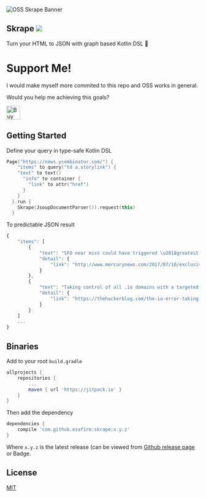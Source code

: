![OSS Skrape Banner](https://user-images.githubusercontent.com/1691440/126060801-fc14e96d-d800-4fa6-be92-eb49847eb112.gif)

## Skrape [![](https://jitpack.io/v/esafirm/skrape.svg)](https://jitpack.io/#esafirm/skrape)

Turn your HTML to JSON with graph based Kotlin DSL 💪

# Support Me!

I would make myself more commited to this repo and OSS works in general.

Would you help me achieving this goals?

<a href='https://ko-fi.com/M4M41RRE0' target='_blank'><img height='36' style='border:0px;height:36px;' src='https://cdn.ko-fi.com/cdn/kofi4.png?v=2' border='0' alt='Buy Me a Coffee at ko-fi.com' /></a>

## Getting Started

Define your query in type-safe Kotlin DSL  

```kotlin
Page("https://news.ycombinator.com/") {
    "items" to query("td a.storylink") {
    "text" to text()
      "info" to container {
        "link" to attr("href")
      }
    }
  }.run {
    Skrape(JsoupDocumentParser()).request(this)
  }
```
To predictable JSON result

```javascript
{
    "items": [
        {
            "text": "SFO near miss could have triggered \u2018greatest aviation disaster in history'",
            "detail": {
                "link": "http://www.mercurynews.com/2017/07/10/exclusive-sfo-near-miss-might-have-triggered-greatest-aviation-disaster-in-history/"
            }
        },
        {
            "text": "Taking control of all .io domains with a targeted registration",
            "detail": {
                "link": "https://thehackerblog.com/the-io-error-taking-control-of-all-io-domains-with-a-targeted-registration/"
            }
        }
    ]
    ...
}
```

## Binaries

Add to your root `build.gradle` 

```groovy
allprojects {
    repositories {
        ...
        maven { url 'https://jitpack.io' }
	}
}
```

Then add the dependency

```groovy 
dependencies {
    compile 'com.github.esafirm:skrape:x.y.z'
}
```

Where `x.y.z` is the latest release (can be viewed from [Github release page](https://github.com/esafirm/skrape/releases) or Badge.

## License

[MIT](https://github.com/esafirm/skrape/blob/master/LICENSE)
     


